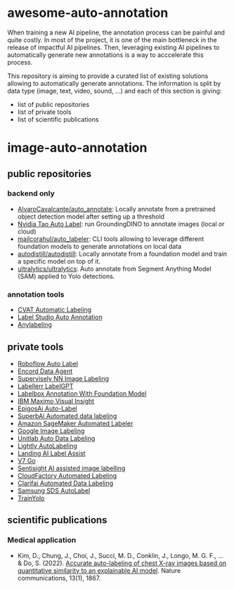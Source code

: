 # awesome-auto-annotation

When training a new AI pipeline, the annotation process can be painful and quite costly. In most of the project, 
it is one of the main bottleneck in the release of impactful AI pipelines. Then, leveraging existing AI pipelines to 
automatically generate new annotations is a way to acccelerate this process.

This repository is aiming to provide a curated list of existing solutions allowing to automatically generate annotations. 
The information is split by data type (image, text, video, sound, ...) and each of this section is giving:
* list of public repositories
* list of private tools
* list of scientific publications

# image-auto-annotation

## public repositories

### backend only

* [AlvaroCavalcante/auto_annotate](https://github.com/AlvaroCavalcante/auto_annotate): Locally annotate from a pretrained 
    object detection model after setting up a threshold
* [Nvidia Tao Auto Label](https://docs.nvidia.com/tao/tao-toolkit/text/data_services/auto-label.html): run GroundingDINO 
    to annotate images (local or cloud)
* [mailcorahul/auto_labeler](https://github.com/mailcorahul/auto_labeler): CLI tools allowing to leverage different
    foundation models to generate annotations on local data
* [autodistill/autodistill](https://github.com/autodistill/autodistill): Locally annotate from a foundation model and train
    a specific model on top of it.
* [ultralytics/ultralytics](https://docs.ultralytics.com/models/sam-2/#sam-2-comparison-vs-yolo): Auto annotate from Segment Anything
    Model (SAM) applied to Yolo detections.

### annotation tools

* [CVAT Automatic Labeling](https://github.com/cvat-ai/cvat?tab=readme-ov-file#deep-learning-serverless-functions-for-automatic-labeling)
* [Label Studio Auto Annotation](https://labelstud.io/guide/labeling#Perform-ML-assisted-labeling-with-interactive-preannotations)
* [Anylabeling](https://github.com/vietanhdev/anylabeling)

## private tools

* [Roboflow Auto Label](https://roboflow.com/auto-label)
* [Encord Data Agent](https://encord.com/data-agents/) 
* [Supervisely NN Image Labeling](https://github.com/supervisely-ecosystem/nn-image-labeling/tree/master)
* [Labellerr LabelGPT](https://www.labellerr.com/labelgpt)
* [Labelbox Annotation With Foundation Model](https://labelbox.com/guides/automatically-label-images-with-99-accuracy-using-foundation-models/)
* [IBM Maximo Visual Insight](https://www.ibm.com/docs/en/visual-insights?topic=tool-automatically-labeling-sample-images)
* [EpigosAi Auto-Label](https://epigos.ai/auto-label)
* [SuperbAi Automated data labeling](https://superb-ai.com/en/products)
* [Amazon SageMaker Automated Labeler](https://docs.aws.amazon.com/sagemaker/latest/dg/sms-automated-labeling.html)
* [Google Image Labeling](https://developers.google.com/ml-kit/vision/image-labeling)
* [Unitlab Auto Data Labeling](https://unitlab.ai/en/data-annotation)
* [Lightly AutoLabeling](https://www.lightly.ai/autolabeling)
* [Landing AI Label Assist](https://support.landing.ai/docs/label-assist)
* [V7 Go](https://www.v7labs.com/go)
* [Sentisight AI assisted image labelling](https://www.sentisight.ai/ai-assisted-image-labeling/)
* [CloudFactory Automated Labeling](https://wiki.cloudfactory.com/docs/userdocs/projects/creating-and-editing-a-project/automated-labeling)
* [Clarifai Automated Data Labeling](https://docs.clarifai.com/guide/auto-labeling)
* [Samsung SDS AutoLabel](https://www.samsungsds.com/us/autolabel/autolabel.html)
* [TrainYolo](https://www.trainyolo.com/)

## scientific publications

### Medical application

* Kim, D., Chung, J., Choi, J., Succi, M. D., Conklin, J., Longo, M. G. F., ... & Do, S. (2022). 
    [Accurate auto-labeling of chest X-ray images based on quantitative similarity to an explainable AI model](https://www.nature.com/articles/s41467-022-29437-8). 
    Nature communications, 13(1), 1867.



